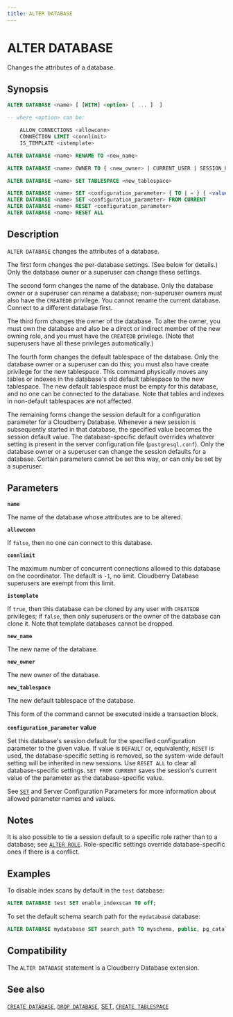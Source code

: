 ```yaml
---
title: ALTER DATABASE
---
```


# ALTER DATABASE

Changes the attributes of a database.

## Synopsis

```sql
ALTER DATABASE <name> [ [WITH] <option> [ ... ]  ]

-- where <option> can be:

    ALLOW_CONNECTIONS <allowconn>
    CONNECTION LIMIT <connlimit>
    IS_TEMPLATE <istemplate>

ALTER DATABASE <name> RENAME TO <new_name>

ALTER DATABASE <name> OWNER TO { <new_owner> | CURRENT_USER | SESSION_USER }

ALTER DATABASE <name> SET TABLESPACE <new_tablespace>

ALTER DATABASE <name> SET <configuration_parameter> { TO | = } { <value> | DEFAULT }
ALTER DATABASE <name> SET <configuration_parameter> FROM CURRENT
ALTER DATABASE <name> RESET <configuration_parameter>
ALTER DATABASE <name> RESET ALL
```

## Description

`ALTER DATABASE` changes the attributes of a database.

The first form changes the per-database settings. (See below for details.)  Only the database owner or a superuser can change these settings.

The second form changes the name of the database. Only the database owner or a superuser can rename a database; non-superuser owners must also have the `CREATEDB` privilege. You cannot rename the current database. Connect to a different database first.

The third form changes the owner of the database. To alter the owner, you must own the database and also be a direct or indirect member of the new owning role, and you must have the `CREATEDB` privilege. (Note that superusers have all these privileges automatically.)

The fourth form changes the default tablespace of the database. Only the database owner or a superuser can do this; you must also have create privilege for the new tablespace. This command physically moves any tables or indexes in the database's old default tablespace to the new tablespace. The new default tablespace must be empty for this database, and no one can be connected to the database. Note that tables and indexes in non-default tablespaces are not affected.

The remaining forms change the session default for a configuration parameter for a Cloudberry Database. Whenever a new session is subsequently started in that database, the specified value becomes the session default value. The database-specific default overrides whatever setting is present in the server configuration file (`postgresql.conf`). Only the database owner or a superuser can change the session defaults for a database. Certain parameters cannot be set this way, or can only be set by a superuser.

## Parameters

**`name`**

The name of the database whose attributes are to be altered.

**`allowconn`**

If `false`, then no one can connect to this database.

**`connlimit`**

The maximum number of concurrent connections allowed to this database on the coordinator. The default is `-1`, no limit. Cloudberry Database superusers are exempt from this limit.

**`istemplate`**

If `true`, then this database can be cloned by any user with `CREATEDB` privileges; if `false`, then only superusers or the owner of the database can clone it. Note that template databases cannot be dropped.

**`new_name`**

The new name of the database.

**`new_owner`**

The new owner of the database.

**`new_tablespace`**

The new default tablespace of the database.

This form of the command cannot be executed inside a transaction block.

**`configuration_parameter` value**

Set this database's session default for the specified configuration parameter to the given value. If value is `DEFAULT` or, equivalently, `RESET` is used, the database-specific setting is removed, so the system-wide default setting will be inherited in new sessions. Use `RESET ALL` to clear all database-specific settings. `SET FROM CURRENT` saves the session's current value of the parameter as the database-specific value.

See [`SET`](/docs/sql-stmts/set.md) and Server Configuration Parameters for more information about allowed parameter names and values.

## Notes

It is also possible to tie a session default to a specific role rather than to a database; see [`ALTER ROLE`](/docs/sql-stmts/alter-role.md). Role-specific settings override database-specific ones if there is a conflict.

## Examples

To disable index scans by default in the `test` database:

```sql
ALTER DATABASE test SET enable_indexscan TO off;
```

To set the default schema search path for the `mydatabase` database:

```sql
ALTER DATABASE mydatabase SET search_path TO myschema, public, pg_catalog;
```

## Compatibility

The `ALTER DATABASE` statement is a Cloudberry Database extension.

## See also

[`CREATE DATABASE`](/docs/sql-stmts/create-database.md), [`DROP DATABASE`](/docs/sql-stmts/drop-database.md), [SET](/docs/sql-stmts/set.md), [`CREATE TABLESPACE`](/docs/sql-stmts/create-tablespace.md)

